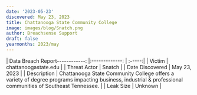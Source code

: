```yaml
---
date: '2023-05-23'
discovered: May 23, 2023
title: Chattanooga State Community College
image: images/blog/Snatch.png
author: Breachsense Support
draft: false
yearmonths: 2023/may
---
```


| Data Breach Report------------:     |:-------------:    | :-----:|
| Victim      | chattanoogastate.edu      | 
| Threat Actor      | Snatch      | 
| Date Discovered      | May 23, 2023      | 
| Description      | Chattanooga State Community College offers a variety of degree programs impacting business, industrial & professional communities of Southeast Tennessee.      | 
| Leak Size      | Unknown      | 

